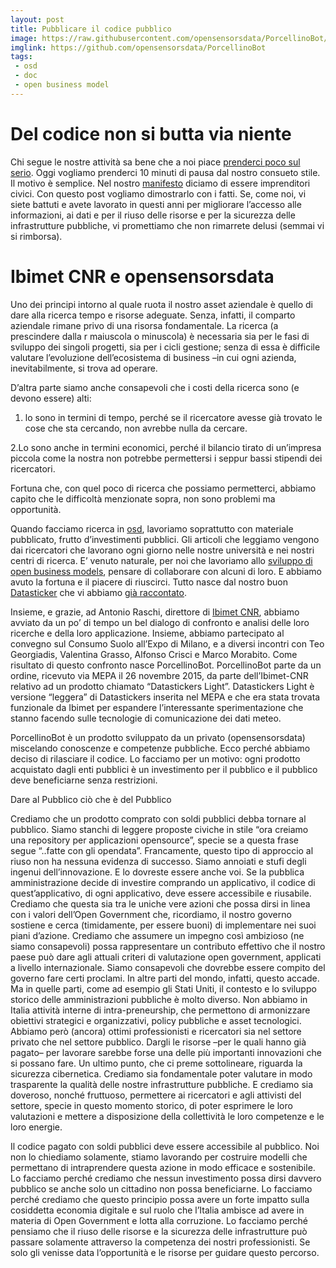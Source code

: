 ```yaml
---
layout: post
title: Pubblicare il codice pubblico
image: https://raw.githubusercontent.com/opensensorsdata/PorcellinoBot/master/stickers/porcellino/png/porcellino_intro.png
imglink: https://github.com/opensensorsdata/PorcellinoBot
tags:
 - osd
 - doc
 - open business model
---
```


# Del codice non si butta via niente

Chi segue le nostre attività sa bene che a noi piace [prenderci poco sul serio](http://doc.opensensorsdata.it/keynote/20151202-BTO-Winckelmann-Squallor/#/). Oggi vogliamo prenderci 10 minuti di pausa dal nostro consueto stile. Il motivo è semplice. Nel nostro [manifesto](http://www.opensensorsdata.it/#manifesto) diciamo di essere imprenditori civici. Con questo post vogliamo dimostrarlo con i fatti. Se, come noi, vi siete battuti e avete lavorato in questi anni per migliorare l’accesso alle informazioni, ai dati e per il riuso delle risorse e per la sicurezza delle infrastrutture pubbliche, vi promettiamo che non rimarrete delusi (semmai vi si rimborsa). 


# Ibimet CNR e opensensorsdata

Uno dei principi intorno al quale ruota il nostro asset aziendale è quello di dare alla ricerca tempo e risorse adeguate. Senza, infatti, il comparto aziendale rimane privo di una risorsa fondamentale. La ricerca (a prescindere dalla r maiuscola o minuscola) è necessaria sia per le fasi di sviluppo dei singoli progetti, sia per i cicli gestione; senza di essa è difficile valutare l’evoluzione dell’ecosistema di business –in cui ogni azienda, inevitabilmente, si trova ad operare. 

D’altra parte siamo anche consapevoli che i costi della ricerca sono (e devono essere) alti:

1. lo sono in termini di tempo, perché se il ricercatore avesse già trovato le cose che sta cercando, non avrebbe nulla da cercare. 

2.Lo sono anche in termini economici, perché il bilancio tirato di un’impresa piccola come la nostra non potrebbe permettersi i seppur bassi stipendi dei ricercatori. 

Fortuna che, con quel poco di ricerca che possiamo permetterci, abbiamo capito che le difficoltà menzionate sopra, non sono problemi ma opportunità. 

Quando facciamo ricerca in [osd](http://opensensorsdata.it), lavoriamo soprattutto con materiale pubblicato, frutto d’investimenti pubblici. Gli articoli che leggiamo vengono dai ricercatori che lavorano ogni giorno nelle nostre università e nei nostri centri di ricerca. E’ venuto naturale, per noi che lavoriamo allo [sviluppo di open business models](http://www.masterplan.tools), pensare di collaborare con alcuni di loro. E abbiamo avuto la fortuna e il piacere di riuscirci. Tutto nasce dal nostro buon [Datasticker](http://www.opensensorsdata.it/#work) che vi abbiamo [già raccontato](https://medium.com/opensensorsdata-review/il-rendering-iconologico-dei-dati-preferibilmente-aperti-f06c6788443a#.4u1th33dk).

Insieme, e grazie, ad Antonio Raschi, direttore di [Ibimet CNR](http://www.ibimet.cnr.it/), abbiamo avviato da un po’ di tempo un bel dialogo di confronto e analisi delle loro ricerche e della loro applicazione. Insieme, abbiamo partecipato al convegno sul Consumo Suolo all’Expo di Milano, e a diversi incontri con Teo Georgiadis, Valentina Grasso, Alfonso Crisci e Marco Morabito. Come risultato di questo confronto nasce PorcellinoBot. PorcellinoBot parte da un ordine, ricevuto via MEPA il 26 novembre 2015, da parte dell’Ibimet-CNR relativo ad un prodotto chiamato “Datastickers Light”. Datastickers Light è versione “leggera” di Datastickers inserita nel MEPA e che era stata trovata funzionale da Ibimet per espandere l’interessante sperimentazione che stanno facendo sulle tecnologie di comunicazione dei dati meteo. 

PorcellinoBot è un prodotto sviluppato da un privato (opensensorsdata) miscelando conoscenze e competenze pubbliche. Ecco perché abbiamo deciso di rilasciare il codice. Lo facciamo per un motivo: ogni prodotto acquistato dagli enti pubblici è un investimento per il pubblico e il pubblico deve beneficiarne senza restrizioni. 


Dare al Pubblico ciò che è del Pubblico

Crediamo che un prodotto comprato con soldi pubblici debba tornare al pubblico. Siamo stanchi di leggere proposte civiche in stile “ora creiamo una repository per applicazioni opensource”, specie se a questa frase segue “..fatte con gli opendata”. Francamente, questo tipo di approccio al riuso non ha nessuna evidenza di successo. Siamo annoiati e stufi degli ingenui dell’innovazione. E lo dovreste essere anche voi. Se la pubblica amministrazione decide di investire comprando un applicativo, il codice di quest’applicativo, di ogni applicativo, deve essere accessibile e riusabile. Crediamo che questa sia tra le uniche vere azioni che possa dirsi in linea con i valori dell’Open Government che, ricordiamo, il nostro governo sostiene e cerca (timidamente, per essere buoni) di implementare nei suoi piani d’azione. Crediamo che assumere un impegno così ambizioso (ne siamo consapevoli) possa rappresentare un contributo effettivo che il nostro paese può dare agli attuali criteri di valutazione open government, applicati a livello internazionale. Siamo consapevoli che dovrebbe essere compito del governo fare certi proclami. In altre parti del mondo, infatti, questo accade. Ma in quelle parti, come ad esempio gli Stati Uniti, il contesto e lo sviluppo storico delle amministrazioni pubbliche è molto diverso. Non abbiamo in Italia attività interne di intra-preneurship, che permettono di armonizzare obiettivi strategici e organizzativi, policy pubbliche e asset tecnologici. Abbiamo però (ancora) ottimi professionisti e ricercatori sia nel settore privato che nel settore pubblico. Dargli le risorse –per le quali hanno già pagato– per lavorare sarebbe forse una delle più importanti innovazioni che si possano fare. Un ultimo punto, che ci preme sottolineare, riguarda la sicurezza cibernetica. Crediamo sia fondamentale poter valutare in modo trasparente la qualità delle nostre infrastrutture pubbliche. E crediamo sia doveroso, nonché fruttuoso, permettere ai ricercatori e agli attivisti del settore, specie in questo momento storico, di poter esprimere le loro valutazioni e mettere a disposizione della collettività le loro competenze e le loro energie. 

Il codice pagato con soldi pubblici deve essere accessibile al pubblico. Noi non lo chiediamo solamente, stiamo lavorando per costruire modelli che permettano di intraprendere questa azione in modo efficace e sostenibile. Lo facciamo perché crediamo che nessun investimento possa dirsi davvero pubblico se anche solo un cittadino non possa beneficiarne. Lo facciamo perché crediamo che questo principio possa avere un forte impatto sulla cosiddetta economia digitale e sul ruolo che l’Italia ambisce ad avere in materia di Open Government e lotta alla corruzione. Lo facciamo perché pensiamo che il riuso delle risorse e la sicurezza delle infrastrutture può passare solamente attraverso la competenza dei nostri professionisti. Se solo gli venisse data l’opportunità e le risorse per guidare questo percorso.